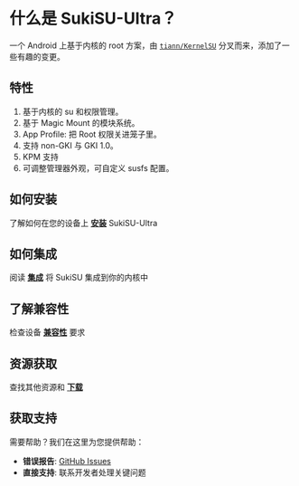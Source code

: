 # 什么是 SukiSU-Ultra？

一个 Android 上基于内核的 root 方案，由 [`tiann/KernelSU`](https://github.com/tiann/KernelSU) 分叉而来，添加了一些有趣的变更。

## 特性

1. 基于内核的 su 和权限管理。
2. 基于 Magic Mount 的模块系统。
3. App Profile: 把 Root 权限关进笼子里。
4. 支持 non-GKI 与 GKI 1.0。
5. KPM 支持
6. 可调整管理器外观，可自定义 susfs 配置。

## 如何安装

了解如何在您的设备上 **[安装](./installation)** SukiSU-Ultra

## 如何集成

阅读 **[集成](./how-to-integrate.md)** 将 SukiSU 集成到你的内核中

## 了解兼容性

检查设备 **[兼容性](./compatibility)** 要求

## 资源获取

查找其他资源和 **[下载](./links)**

## 获取支持

需要帮助？我们在这里为您提供帮助：

- **错误报告**: [GitHub Issues](https://github.com/SukiSU-Ultra/SukiSU-Ultra/issues)
- **直接支持**: 联系开发者处理关键问题
